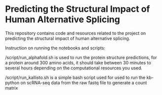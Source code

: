 # Predicting the Structural Impact of Human Alternative Splicing

This repository contains code and resources related to the project on predicting the structural impact of human alternative splicing.

Instruction on running the notebooks and scripts:

/script/run_alphafold.sh is used to run the protein structure predictions, for a protein around 300 amino acids, it should take between 30 minutes to several hours depending on the computational resources you used.

/script/run_kallisto.sh is a simple bash script used for used to run the kb-python on scRNA-seq data from the raw fastq file to generate a count matrix 

